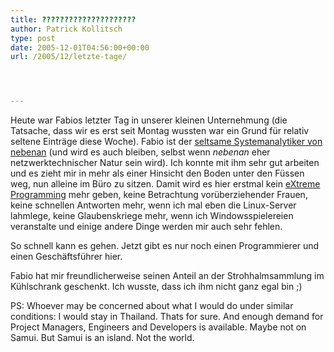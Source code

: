 ```yaml
---
title: ?????????????????????
author: Patrick Kollitsch
type: post
date: 2005-12-01T04:56:00+00:00
url: /2005/12/letzte-tage/




---
```

Heute war Fabios letzter Tag in unserer kleinen Unternehmung (die Tatsache, dass wir es erst seit Montag wussten war ein Grund für relativ seltene Einträge diese Woche). Fabio ist der [seltsame Systemanalytiker von nebenan][1] (und wird es auch bleiben, selbst wenn _nebenan_ eher netzwerktechnischer Natur sein wird). Ich konnte mit ihm sehr gut arbeiten und es zieht mir in mehr als einer Hinsicht den Boden unter den Füssen weg, nun alleine im Büro zu sitzen. Damit wird es hier erstmal kein [eXtreme Programming][2] mehr geben, keine Betrachtung vorüberziehender Frauen, keine schnellen Antworten mehr, wenn ich mal eben die Linux-Server lahmlege, keine Glaubenskriege mehr, wenn ich Windowsspielereien veranstalte und einige andere Dinge werden mir auch sehr fehlen.

So schnell kann es gehen. Jetzt gibt es nur noch einen Programmierer und einen Geschäftsführer hier.

Fabio hat mir freundlicherweise seinen Anteil an der Strohhalmsammlung im Kühlschrank geschenkt. Ich wusste, dass ich ihm nicht ganz egal bin ;)

PS: Whoever may be concerned about what I would do under similar conditions: I would stay in Thailand. Thats for sure. And enough demand for Project Managers, Engineers and Developers is available. Maybe not on Samui. But Samui is an island. Not the world.

 [1]: http://fabio.bacigalupo.net/
 [2]: http://www.extremeprogramming.org/
